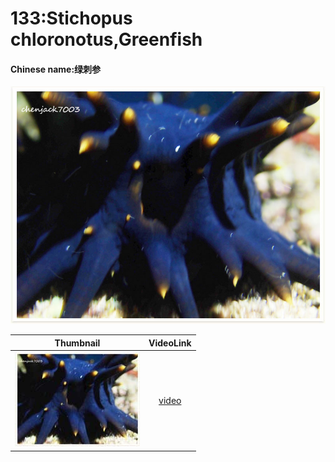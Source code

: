 # 133:Stichopus chloronotus,Greenfish

#### Chinese name:绿刺参

![](../../.gitbook/assets/stichopus-chloronotus.jpg)

| Thumbnail | VideoLink |
| :---: | :---: |
| ![](../../.gitbook/assets/small-stichopus-chloronotus.jpg)  | [video](https://drive.google.com/open?id=16OpvNs0SC8IRN_wPrEKXCzxugPAbnQVt) |

